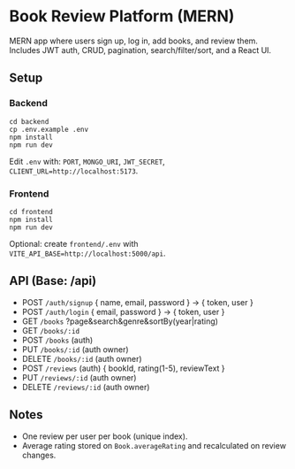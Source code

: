 # Book Review Platform (MERN)

MERN app where users sign up, log in, add books, and review them. Includes JWT auth, CRUD, pagination, search/filter/sort, and a React UI.

## Setup

### Backend
```
cd backend
cp .env.example .env
npm install
npm run dev
```
Edit `.env` with: `PORT`, `MONGO_URI`, `JWT_SECRET`, `CLIENT_URL=http://localhost:5173`.

### Frontend
```
cd frontend
npm install
npm run dev
```
Optional: create `frontend/.env` with `VITE_API_BASE=http://localhost:5000/api`.

## API (Base: /api)
- POST `/auth/signup` { name, email, password } → { token, user }
- POST `/auth/login` { email, password } → { token, user }
- GET `/books` ?page&search&genre&sortBy(year|rating)
- GET `/books/:id`
- POST `/books` (auth)
- PUT `/books/:id` (auth owner)
- DELETE `/books/:id` (auth owner)
- POST `/reviews` (auth) { bookId, rating(1-5), reviewText }
- PUT `/reviews/:id` (auth owner)
- DELETE `/reviews/:id` (auth owner)

## Notes
- One review per user per book (unique index).
- Average rating stored on `Book.averageRating` and recalculated on review changes.
